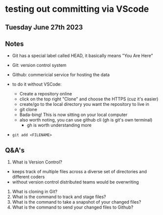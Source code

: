 # testing out committing via VScode

## Tuesday June 27th 2023

## Notes
* Git has a special label called HEAD, it basically means "You Are Here"
* Git: version control system
* Github: commericial service for hosting the data

* to do it without VSCode:
  * Create a repository online
  * click on the top right "Clone" and choose the HTTPS (cuz it's easier)
  * create/go to the local directory you want the repository to live in
  * git clone <HTTPS PATH>
  * Bada-bing! This is now sitting on your local computer
  * also worth noting, you can use github cli (gh is git's own terminal)
    * gh is worth understanding more
* `git add <FILENAME>` 

## Q&A's
1. What is Version Control?
  * keeps track of multiple files across a diverse set of directories and different coders
  * without version control distributed teams would be overwriting 
1. What is cloning in Git?
1. What is the command to track and stage files?
1. What is the command to take a snapshot of your changed files?
1. What is the command to send your changed files to Github?

